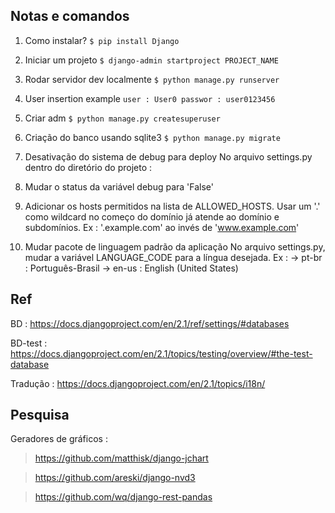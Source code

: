 ## Notas e comandos

1. Como instalar?
`$ pip install Django`

2. Iniciar um projeto
`$ django-admin startproject PROJECT_NAME`

3. Rodar servidor dev localmente
`$ python manage.py runserver`

5. User insertion example
`user : User0
passwor : user0123456`

6. Criar adm
`$ python manage.py createsuperuser`

7. Criação do banco usando sqlite3
`$ python manage.py migrate`

8. Desativação do sistema de debug para deploy
No arquivo settings.py dentro do diretório do projeto :
  1. Mudar o status da variável debug para 'False'
  2. Adicionar os hosts permitidos na lista de ALLOWED_HOSTS. Usar um '.' como 
  wildcard no começo do domínio já atende ao domínio e subdomínios. Ex :
    '.example.com' ao invés de 'www.example.com'

9. Mudar pacote de linguagem padrão da aplicação
No arquivo settings.py, mudar a variável LANGUAGE_CODE para a língua desejada. Ex :
-> pt-br : Português-Brasil
-> en-us : English (United States)


## Ref

BD : https://docs.djangoproject.com/en/2.1/ref/settings/#databases

BD-test : https://docs.djangoproject.com/en/2.1/topics/testing/overview/#the-test-database

Tradução : https://docs.djangoproject.com/en/2.1/topics/i18n/


## Pesquisa

Geradores de gráficos :
> https://github.com/matthisk/django-jchart

> https://github.com/areski/django-nvd3

> https://github.com/wq/django-rest-pandas
